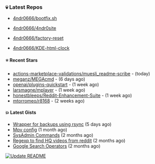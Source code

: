 ### :skull:  Latest Repos

- [4ndr0666/bootfix.sh](https://github.com/4ndr0666/bootfix.sh)

- [4ndr0666/4ndr0site](https://github.com/4ndr0666/4ndr0site)

- [4ndr0666/factory-reset](https://github.com/4ndr0666/factory-reset)

- [4ndr0666/KDE-html-clock](https://github.com/4ndr0666/KDE-html-clock)


#### ⭐ Recent Stars

- [actions-marketplace-validations/muesli_readme-scribe](https://github.com/actions-marketplace-validations/muesli_readme-scribe) - (today)
- [meganz/MEGAcmd](https://github.com/meganz/MEGAcmd) - (6 days ago)
- [openai/plugins-quickstart](https://github.com/openai/plugins-quickstart) - (1 week ago)
- [larsmagne/mplayer](https://github.com/larsmagne/mplayer) - (1 week ago)
- [honestbleeps/Reddit-Enhancement-Suite](https://github.com/honestbleeps/Reddit-Enhancement-Suite) - (1 week ago)
- [mtorromeo/r8168](https://github.com/mtorromeo/r8168) - (2 weeks ago)

#### :boom: Latest Gists

- [Wrapper for backups using rsync](https://gist.github.com/3362509f90976becb3b1442c29ae6117) (5 days ago)
- [Mpv config](https://gist.github.com/3b374e66eeb82b8d049b9fb70c5f2b16) (1 month ago)
- [SysAdmin Commands](https://gist.github.com/cc2c3e025404fd8c30ffa4bbdf21b26f) (2 months ago)
- [Regexp to find HQ videos from reddit](https://gist.github.com/17861fde61b7e817543c68b552f1658c) (2 months ago)
- [Google Search Operators](https://gist.github.com/2eef7f425e61110e8f1eb2232a918fb9) (2 months ago)

[![Update README](https://github.com/4ndr0666/4ndr0666/actions/workflows/readme-scribe.yml/badge.svg?branch=master)](https://github.com/4ndr0666/4ndr0666/actions/workflows/readme-scribe.yml)

